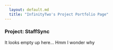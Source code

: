 ```yaml
---
  layout: default.md
  title: "InfinityTwo's Project Portfolio Page"
---
```


### Project: StaffSync

It looks empty up here... Hmm I wonder why
